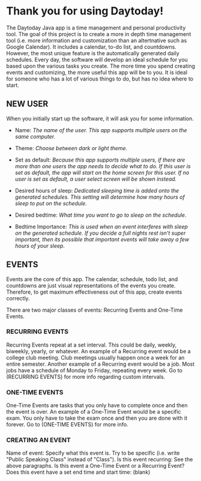 # Thank you for using Daytoday!
The Daytoday Java app is a time management and personal productivity tool. The goal of this project is to create a more in depth time management tool (i.e. more information and customization than an altertnative such as Google Calendar).  It includes a calendar, to-do list, and countdowns. However, the most unique feature is the automatically generated daily schedules. Every day, the software will develop an ideal schedule for you based upon the various tasks you create. The more time you spend creating events and customizing, the more useful this app will be to you. It is ideal for someone who has a lot of various things to do, but has no idea where to start.




## NEW USER
When you initially start up the software, it will ask you for some information.

- Name: *The name of the user. This app supports multiple users on the same computer.*

- Theme: *Choose between dark or light theme.*

- Set as default: *Because this app supports multiple users, if there are more than one users the app needs to decide what to do. If this user is set as default, the app will start on the home screen for this user. If no user is set as default, a user select screen will be shown instead.*

- Desired hours of sleep: *Dedicated sleeping time is added onto the generated schedules. This setting will determine how many hours of sleep to put on the schedule.*

- Desired bedtime: *What time you want to go to sleep on the schedule.*

- Bedtime Importance: *This is used when an event interferes with sleep on the generated schedule. If you decide a full nights rest isn't super important, then its possible that important events will take away a few hours of your sleep.*



## EVENTS
Events are the core of this app. The calendar, schedule, todo list, and countdowns are just visual representations of the events you create. Therefore, to get maximum effectiveness out of this app, create events correctly.

There are two major classes of events: Recurring Events and One-Time Events.

### RECURRING EVENTS
Recurring Events repeat at a set interval. This could be daily, weekly, biweekly, yearly, or whatever. An example of a Recurring event would be a college club meeting. Club meetings usually happen once a week for an entire semester. Another example of a Recurring event would be a job. Most jobs have a schedule of Monday to Friday, repeating every week. Go to (RECURRING EVENTS) for more info regarding custom intervals.

### ONE-TIME EVENTS
One-Time Events are tasks that you only have to complete once and then the event is over. An example of a One-Time Event would be a specific exam. You only have to take the exam once and then you are done with it forever. Go to (ONE-TIME EVENTS) for more info.

### CREATING AN EVENT
Name of event: Specify what this event is. Try to be specific (i.e. write "Public Speaking Class" instead of "Class").
Is this event recurring: See the above paragraphs. Is this event a One-Time Event or a Recurring Event?
Does this event have a set end time and start time: (blank)
